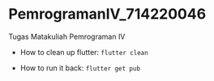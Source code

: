 # PemrogramanIV_714220046
Tugas Matakuliah Pemrograman IV

- How to clean up flutter:
```flutter clean```

- How to run it back:
```flutter get pub```
